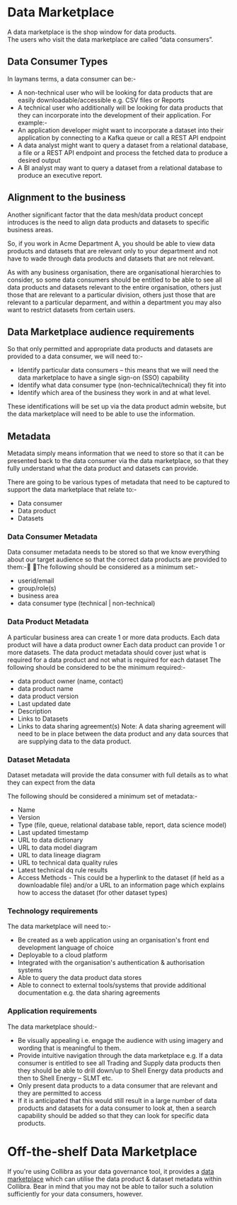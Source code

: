 # Data Marketplace

A data marketplace is the shop window for data products.  
The users who visit the data marketplace are called “data consumers”. 

## Data Consumer Types
In laymans terms, a data consumer can be:-

* A non-technical user who will be looking for data products that are easily downloadable/accessible e.g. CSV files or Reports
* A technical user who additionally will be looking for data products that they can incorporate into the development of their application. For example:-
* An application developer might want to incorporate a dataset into their application by connecting to a Kafka queue or call a REST API endpoint
* A data analyst might want to query a dataset from a relational database, a file or a REST API endpoint and process the fetched data to produce a desired output
* A BI analyst may want to query a dataset from a relational database to produce an executive report. 

## Alignment to the business
Another significant factor that the data mesh/data product concept introduces is the need to align data products and datasets to specific business areas. 

So, if you work in Acme Department A, you should be able to view data products and datasets that are relevant only to your department and not have to wade through data products and datasets that are not relevant.

As with any business organisation, there are organisational hierarchies to consider, so some data consumers should be entitled to be able to see all data products and datasets relevant to the entire organisation, others just those that are relevant to a particular division, others just those that are relevant to a particular deparment, and within a department you may also want to restrict datasets from certain users.

## Data Marketplace audience requirements
So that only permitted and appropriate data products and datasets are provided to a data consumer, we will need to:-
* Identify particular data consumers – this means that we will need the data marketplace to have a single sign-on (SSO) capability
* Identify what data consumer type (non-technical/technical) they fit into
* Identify which area of the business they work in and at what level.

These identifications will be set up via the data product admin website, but the data marketplace will need to be able to use the information.

## Metadata
Metadata simply means information that we need to store so that it can be presented back to the data consumer via the data marketplace, so that they fully understand what the data product and datasets can provide.

There are going to be various types of metadata that need to be captured to support the data marketplace that relate to:-
* Data consumer 
* Data product 
* Datasets

### Data Consumer Metadata
Data consumer metadata needs to be stored so that we know everything about our target audience so that the correct data products are provided to them:- The following should be considered as a minimum set:-
* userid/email
* group/role(s)
* business area
* data consumer type (technical | non-technical)

### Data Product Metadata
A particular business area can create 1 or more data products.
Each data product will have a data product owner
Each data product can provide 1 or more datasets. 
The data product metadata should cover just what is required for a data product and not what is required for each dataset
The following should be considered to be the minimum required:-
* data product owner (name, contact)
* data product name
* data product version
* Last updated date
* Description
* Links to Datasets
* Links to data sharing agreement(s) 
Note: A data sharing agreement will need to be in place between the data product and any data sources that are supplying data to the data product.

### Dataset Metadata
Dataset metadata will provide the data consumer with full details as to what they can expect from the data

The following should be considered a minimum set of metadata:-
* Name
* Version
* Type (file, queue, relational database table, report, data science model)
* Last updated timestamp
* URL to data dictionary 
* URL to data model diagram 
* URL to data lineage diagram 
* URL to technical data quality rules 
* Latest technical dq rule results
* Access Methods - This could be a hyperlink to the dataset (if held as a downloadable file) and/or a URL to an information page which explains how to access the dataset (for other dataset types)

### Technology requirements
The data marketplace will need to:-
* Be created as a web application using an organisation's front end development language of choice
* Deployable to a cloud platform
* Integrated with the organisation's authentication & authorisation systems
* Able to query the data product data stores
* Able to connect to external tools/systems that provide additional documentation e.g. the data sharing agreements

### Application requirements
The data marketplace should:-
* Be visually appealing i.e. engage the audience with using imagery and wording that is meaningful to them.
* Provide intuitive navigation through the data marketplace e.g. If a data consumer is entitled to see all Trading and Supply data products then they should be able to drill down/up to Shell Energy data products and then to Shell Energy – SLMT etc.
* Only present data products to a data consumer that are relevant and they are permitted to access
* If it is anticipated that this would still result in a large number of data products and datasets for a data consumer to look at, then a search capability should be added so that they can look for specific data products. 

# Off-the-shelf Data Marketplace
If you're using Collibra as your data governance tool, it provides a [data marketplace](https://productresources.collibra.com/docs/collibra/latest/Content/DataMarketplace/to_dm.htm) which can utilise the data product & dataset metadata within Collibra.
Bear in mind that you may not be able to tailor such a solution sufficiently for your data consumers, however. 